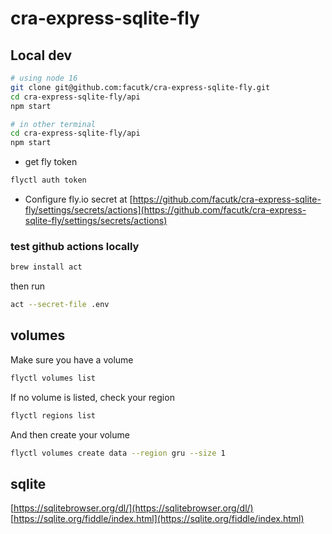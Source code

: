 # cra-express-sqlite-fly

## Local dev

```bash
# using node 16
git clone git@github.com:facutk/cra-express-sqlite-fly.git
cd cra-express-sqlite-fly/api
npm start

# in other terminal
cd cra-express-sqlite-fly/api
npm start
```

- get fly token

```bash
flyctl auth token
```

- Configure fly.io secret at
  [https://github.com/facutk/cra-express-sqlite-fly/settings/secrets/actions](https://github.com/facutk/cra-express-sqlite-fly/settings/secrets/actions)

### test github actions locally

```bash
brew install act
```

then run

```bash
act --secret-file .env
```

## volumes

Make sure you have a volume

```bash
flyctl volumes list
```

If no volume is listed, check your region

```bash
flyctl regions list
```

And then create your volume

```bash
flyctl volumes create data --region gru --size 1
```

## sqlite

[https://sqlitebrowser.org/dl/](https://sqlitebrowser.org/dl/)
[https://sqlite.org/fiddle/index.html](https://sqlite.org/fiddle/index.html)

